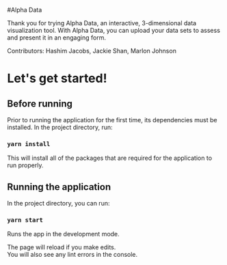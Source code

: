 #Alpha Data

Thank you for trying Alpha Data, an interactive, 3-dimensional data visualization tool. With Alpha Data, you can upload your data sets to assess and present it in an engaging form.</b>

Contributors: Hashim Jacobs, Jackie Shan, Marlon Johnson

# Let's get started!
## Before running
Prior to running the application for the first time, its dependencies must be installed. In the project directory, run:</b>
### `yarn install`
This will install all of the packages that are required for the application to run properly.</b>


## Running the application
In the project directory, you can run:

### `yarn start`

Runs the app in the development mode.<br />

The page will reload if you make edits.<br />
You will also see any lint errors in the console.